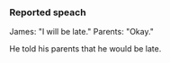 ### Reported speach

James: "I will be late."
Parents: "Okay."

He told his parents that he would be late.